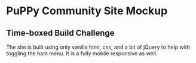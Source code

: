 # PuPPy Community Site Mockup

## Time-boxed Build Challenge

The site is built using only vanilla html, css, and a bit of jQuery to help with toggling the ham menu. It is a fully mobile responsive as well.
